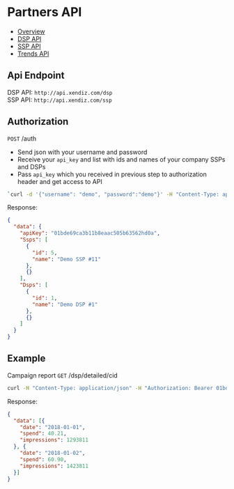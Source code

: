 # Partners API
* [Overview](#api-endpoint)
* [DSP API](./dsp)
* [SSP API](./ssp)
* [Trends API](./trends)

## Api Endpoint
DSP API: ``http://api.xendiz.com/dsp`` <br>SSP API: ``http://api.xendiz.com/ssp``

## Authorization

`POST` /auth

* Send json with your username and password
* Receive your `api_key` and list with ids and names of your company SSPs and DSPs
* Pass `api_key` which you received in previous step to authorization header and get access to API

```bash
`curl -d '{"username": "demo", "password":"demo"}' -H "Content-Type: application/json" -X POST http://api.xendiz.com/auth`
```

Response:
```json
{
  "data": {
    "apiKey": "01bde69ca3b11b8eaac505b63562hd0a",
    "Ssps": [
      {
        "id": 5,
        "name": "Demo SSP #11"
      },
      {}
    ],
    "Dsps": [
      {
        "id": 1,
        "name": "Demo DSP #1"
      },
      {}
    ]
  }
}
```

## Example
Campaign report `GET` /dsp/detailed/cid

```bash
curl -H "Content-Type: application/json" -H "Authorization: Bearer 01bde69ca3b11b8eaac505b63562hd0a" -X GET http://api.xendiz.com/dsp/detailed/cid/?campaign=cid-12345&from=2018-01-01&to=2018-01-10
```

Response: 
```json
{
  "data": [{
    "date": "2018-01-01",
    "spend": 40.21,
    "impressions": 1293811
  }, {
    "date": "2018-01-02",
    "spend": 60.90,
    "impressions": 1423811
  }]
}
```
